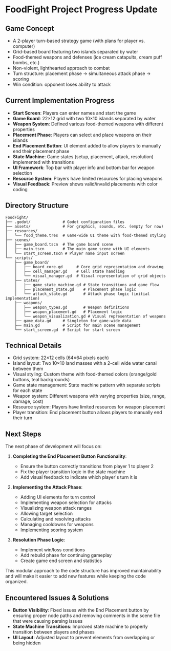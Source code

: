 # FoodFight Project Progress Update

## Game Concept
* A 2-player turn-based strategy game (with plans for player vs. computer)
* Grid-based board featuring two islands separated by water
* Food-themed weapons and defenses (ice cream catapults, cream puff bombs, etc.)
* Non-violent, lighthearted approach to combat
* Turn structure: placement phase → simultaneous attack phase → scoring
* Win condition: opponent loses ability to attack

## Current Implementation Progress
* **Start Screen**: Players can enter names and start the game
* **Game Board**: 22×12 grid with two 10×10 islands separated by water
* **Weapon System**: Defined various food-themed weapons with different properties
* **Placement Phase**: Players can select and place weapons on their islands
* **End Placement Button**: UI element added to allow players to manually end their placement phase
* **State Machine**: Game states (setup, placement, attack, resolution) implemented with transitions
* **UI Framework**: Top bar with player info and bottom bar for weapon selection
* **Resource System**: Players have limited resources for placing weapons
* **Visual Feedback**: Preview shows valid/invalid placements with color coding

## Directory Structure

```
FoodFight/
├── .godot/              # Godot configuration files
├── assets/              # For graphics, sounds, etc. (empty for now)
├── resources/           
│   └── food_theme.tres  # Game-wide UI theme with food-themed styling
├── scenes/ 
│   ├── game_board.tscn  # The game board scene
│   ├── main.tscn        # The main game scene with UI elements
│   └── start_screen.tscn # Player name input screen
└── scripts/
    ├── game_board/
    │   ├── board_core.gd      # Core grid representation and drawing
    │   ├── cell_manager.gd    # Cell state handling
    │   └── visual_manager.gd  # Visual representation of grid objects
    ├── states/
    │   ├── game_state_machine.gd # State transitions and game flow
    │   ├── placement_state.gd    # Placement phase logic
    │   └── attack_state.gd       # Attack phase logic (initial implementation)
    ├── weapons/
    │   ├── weapon_types.gd       # Weapon definitions
    │   ├── weapon_placement.gd   # Placement logic
    │   └── weapon_visualization.gd # Visual representation of weapons
    ├── game_data.gd     # Singleton for game-wide data
    ├── main.gd          # Script for main scene management
    └── start_screen.gd  # Script for start screen
```

## Technical Details
* Grid system: 22×12 cells (64×64 pixels each)
* Island layout: Two 10×10 land masses with a 2-cell wide water canal between them
* Visual styling: Custom theme with food-themed colors (orange/gold buttons, teal backgrounds)
* Game state management: State machine pattern with separate scripts for each state
* Weapon system: Different weapons with varying properties (size, range, damage, cost)
* Resource system: Players have limited resources for weapon placement
* Player transition: End placement button allows players to manually end their turn

## Next Steps
The next phase of development will focus on:

1. **Completing the End Placement Button Functionality**:
   - Ensure the button correctly transitions from player 1 to player 2
   - Fix the player transition logic in the state machine
   - Add visual feedback to indicate which player's turn it is

2. **Implementing the Attack Phase**:
   - Adding UI elements for turn control
   - Implementing weapon selection for attacks
   - Visualizing weapon attack ranges
   - Allowing target selection
   - Calculating and resolving attacks
   - Managing cooldowns for weapons
   - Implementing scoring system

3. **Resolution Phase Logic**:
   - Implement win/loss conditions
   - Add rebuild phase for continuing gameplay
   - Create game end screen and statistics

This modular approach to the code structure has improved maintainability and will make it easier to add new features while keeping the code organized.

## Encountered Issues & Solutions
* **Button Visibility**: Fixed issues with the End Placement button by ensuring proper node paths and removing comments in the scene file that were causing parsing issues
* **State Machine Transitions**: Improved state machine to properly transition between players and phases
* **UI Layout**: Adjusted layout to prevent elements from overlapping or being hidden